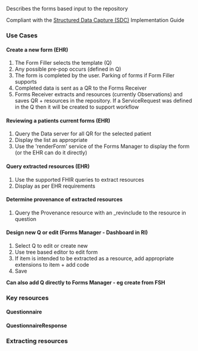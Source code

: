 
Describes the forms based input to the repository

Compliant with the [Structured Data Capture (SDC)](https://build.fhir.org/ig/HL7/sdc/) Implementation Guide


### Use Cases

#### Create a new form (EHR)

1. The Form Filler selects the template (Q) 
2. Any possible pre-pop occurs (defined in Q)
3. The form is completed by the user. Parking of forms if Form Filler supports
4. Completed data is sent as a QR to the Forms Receiver
5. Forms Receiver extracts and resources (currently Observations) and saves QR + resources in the repository. If a ServiceRequest was defined in the Q then it will be created to support workflow

#### Reviewing a patients current forms (EHR)

1. Query the Data server for all QR for the selected patient
2. Display the list as appropriate
3. Use the 'renderForm' service of the Forms Manager to display the form (or the EHR can do it directly)

#### Query extracted resources (EHR)

1. Use the supported FHIR queries to extract resources
2. Display as per EHR requirements

#### Determine provenance of extracted resources

1. Query the Provenance resource with an _revinclude to the resource in question

#### Design new Q or edit (Forms Manager - Dashboard in RI)

1. Select Q to edit or create new
2. Use tree based editor to edit form
3. If item is intended to be extracted as a resource, add appropriate extensions to item + add code
4. Save

**Can also add Q directly to Forms Manager - eg create from FSH**

### Key resources

#### Questionnaire


#### QuestionnaireResponse


### Extracting resources